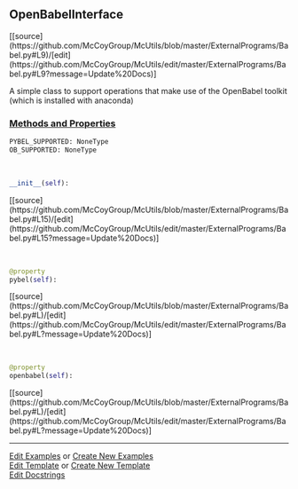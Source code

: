 ## <a id="McUtils.ExternalPrograms.Babel.OpenBabelInterface">OpenBabelInterface</a> 
<div class="docs-source-link" markdown="1">
[[source](https://github.com/McCoyGroup/McUtils/blob/master/ExternalPrograms/Babel.py#L9)/[edit](https://github.com/McCoyGroup/McUtils/edit/master/ExternalPrograms/Babel.py#L9?message=Update%20Docs)]
</div>

A simple class to support operations that make use of the OpenBabel toolkit (which is installed with anaconda)

<div class="collapsible-section">
 <div class="collapsible-section collapsible-section-header" markdown="1">
 
### <a class="collapse-link" data-toggle="collapse" href="#methods">Methods and Properties</a> <a class="float-right" data-toggle="collapse" href="#methods"><i class="fa fa-chevron-down"></i></a>

 </div>
 <div class="collapsible-section collapsible-section-body collapse" id="methods" markdown="1">

```python
PYBEL_SUPPORTED: NoneType
OB_SUPPORTED: NoneType
```
<a id="McUtils.ExternalPrograms.Babel.OpenBabelInterface.__init__" class="docs-object-method">&nbsp;</a> 
```python
__init__(self): 
```
<div class="docs-source-link" markdown="1">
[[source](https://github.com/McCoyGroup/McUtils/blob/master/ExternalPrograms/Babel.py#L15)/[edit](https://github.com/McCoyGroup/McUtils/edit/master/ExternalPrograms/Babel.py#L15?message=Update%20Docs)]
</div>

<a id="McUtils.ExternalPrograms.Babel.OpenBabelInterface.pybel" class="docs-object-method">&nbsp;</a> 
```python
@property
pybel(self): 
```
<div class="docs-source-link" markdown="1">
[[source](https://github.com/McCoyGroup/McUtils/blob/master/ExternalPrograms/Babel.py#L)/[edit](https://github.com/McCoyGroup/McUtils/edit/master/ExternalPrograms/Babel.py#L?message=Update%20Docs)]
</div>

<a id="McUtils.ExternalPrograms.Babel.OpenBabelInterface.openbabel" class="docs-object-method">&nbsp;</a> 
```python
@property
openbabel(self): 
```
<div class="docs-source-link" markdown="1">
[[source](https://github.com/McCoyGroup/McUtils/blob/master/ExternalPrograms/Babel.py#L)/[edit](https://github.com/McCoyGroup/McUtils/edit/master/ExternalPrograms/Babel.py#L?message=Update%20Docs)]
</div>

 </div>
</div>




___

[Edit Examples](https://github.com/McCoyGroup/McUtils/edit/gh-pages/ci/examples/McUtils/ExternalPrograms/Babel/OpenBabelInterface.md) or 
[Create New Examples](https://github.com/McCoyGroup/McUtils/new/gh-pages/?filename=ci/examples/McUtils/ExternalPrograms/Babel/OpenBabelInterface.md) <br/>
[Edit Template](https://github.com/McCoyGroup/McUtils/edit/gh-pages/ci/docs/McUtils/ExternalPrograms/Babel/OpenBabelInterface.md) or 
[Create New Template](https://github.com/McCoyGroup/McUtils/new/gh-pages/?filename=ci/docs/templates/McUtils/ExternalPrograms/Babel/OpenBabelInterface.md) <br/>
[Edit Docstrings](https://github.com/McCoyGroup/McUtils/edit/master/ExternalPrograms/Babel.py#L9?message=Update%20Docs)